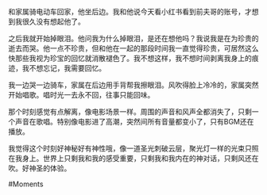 和家属骑电动车回家，他坐后边。我和他说今天看小红书看到前夫哥的账号，才想到我很久没有想起他了。

之后我就开始掉眼泪。他问我为什么掉眼泪，是还在想他吗？我说我是在为珍贵的逝去而哭。他一点不珍贵，但和他在一起的那段时间我一直觉得珍贵，可居然这么快那些我视为珍宝的回忆就消散褪色了。我不想这样，我不想时间剥离我身上的痕迹，我不想忘记，我需要回忆。

我一边哭一边骑车，家属在后边用手背帮我擦眼泪。风吹得脸上冷冷的，家属突然开始唱歌。唱时光一去永不回，往事只能回味。

那个时刻感觉有点解离，像电影场景一样。周围的声音和风声全都消失了，只剩一个声音在歌唱。特别像电影进了高潮，突然间所有音量都变小了，只有BGM还在播放。

我觉得这个时刻好神秘好有神性哦，像一道圣光刺破云层，聚光灯一样的光束只照在我身上。世界上只剩我和我的感受重要，只剩我和我内在的神对话，只剩风还在吹。好神圣的体验。

#Moments